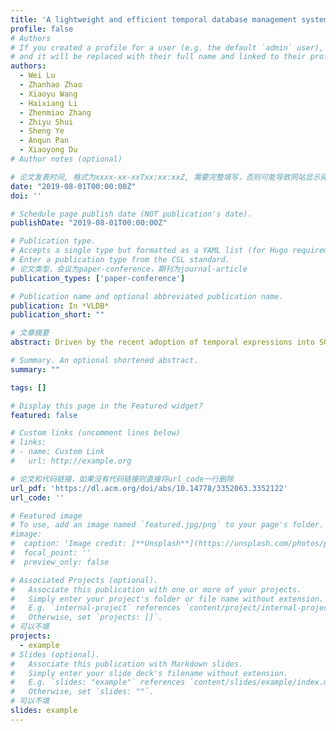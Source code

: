 ```yaml
---
title: 'A lightweight and efficient temporal database management system in TDSQL'
profile: false
# Authors
# If you created a profile for a user (e.g. the default `admin` user), write the username (folder name) here
# and it will be replaced with their full name and linked to their profile.
authors:
  - Wei Lu
  - Zhanhao Zhao
  - Xiaoyu Wang
  - Haixiang Li
  - Zhenmiao Zhang
  - Zhiyu Shui 
  - Sheng Ye
  - Anqun Pan
  - Xiaoyong Du
# Author notes (optional)

# 论文发表时间, 格式为xxxx-xx-xxTxx:xx:xxZ, 需要完整填写，否则可能导致网站显示异常
date: "2019-08-01T00:00:00Z"
doi: ''

# Schedule page publish date (NOT publication's date).
publishDate: "2019-08-01T00:00:00Z"

# Publication type.
# Accepts a single type but formatted as a YAML list (for Hugo requirements).
# Enter a publication type from the CSL standard.
# 论文类型，会议为paper-conference，期刊为journal-article
publication_types: ['paper-conference']

# Publication name and optional abbreviated publication name.
publication: In *VLDB*
publication_short: ""

# 文章摘要
abstract: Driven by the recent adoption of temporal expressions into SQL:2011, extensions of temporal support in conventional database management systems (a.b.a. DBMSs) have re-emerged as a research hotspot. In this paper, we present a lightweight yet efficient built-in temporal implementation in Tencent's distributed database management system, namely TDSQL. The novelty of TDSQL's temporal implementation includes (1) a new temporal data model with the extension of SQL:2011, (2) a built-in temporal implementation with various optimizations, which are also applicable to other DBMSs, and (3) a low-storage-consumption in which only data changes are maintained. For the repeatability purpose, we elaborate the integration of our proposed techniques into MySQL. We conduct extensive experiments on both real-life dataset and synthetic TPC benchmarks by comparing TD-SQL with other temporal databases. The results show that TDSQL is lightweight and efficient.

# Summary. An optional shortened abstract.
summary: ""

tags: []

# Display this page in the Featured widget?
featured: false

# Custom links (uncomment lines below)
# links:
# - name: Custom Link
#   url: http://example.org

# 论文和代码链接，如果没有代码链接则直接将url_code一行删除
url_pdf: 'https://dl.acm.org/doi/abs/10.14778/3352063.3352122'
url_code: ''

# Featured image
# To use, add an image named `featured.jpg/png` to your page's folder.
#image:
#  caption: 'Image credit: [**Unsplash**](https://unsplash.com/photos/pLCdAaMFLTE)'
#  focal_point: ''
#  preview_only: false

# Associated Projects (optional).
#   Associate this publication with one or more of your projects.
#   Simply enter your project's folder or file name without extension.
#   E.g. `internal-project` references `content/project/internal-project/index.md`.
#   Otherwise, set `projects: []`.
# 可以不填
projects:
  - example
# Slides (optional).
#   Associate this publication with Markdown slides.
#   Simply enter your slide deck's filename without extension.
#   E.g. `slides: "example"` references `content/slides/example/index.md`.
#   Otherwise, set `slides: ""`.
# 可以不填
slides: example
---
```

